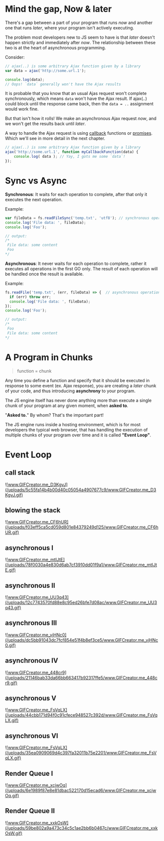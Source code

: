 # Mind the gap, Now & later

There's a gap between a part of your program that runs *now* and another one that runs *later*, where your program isn't actively executing.

The problem most developers new to JS seem to have is that *later* doesn't happen strictly and immediately after *now*. 
The relationship between these two is at the heart of asynchronous programming.

Consider:

```javascript
// ajax(..) is some arbitrary Ajax function given by a library
var data = ajax('http://some.url.1');

console.log(data);
// Oops! `data` generally won't have the Ajax results
```

It is probable that you know that an usual Ajas request won't complete synchronously, which means `data`  won't have the Ajax result.
If ajax(..) could block until the response came back, then the `data = ..` assignment would work fine.

But that isn't how it rolls! We make an asynchronous Ajax request *now*, and we won't get the results back until *later*.

A way to handle the Ajax request is using [callback](async) functions or [promises](async). Which we'll see in more detail in the next chapter.

```javascript
// ajax(..) is some arbitrary Ajax function given by a library
ajax('http://some.url.1', function myCallbackFunction(data) {
	console.log( data ); // Yay, I gots me some `data`!
});
```

# Sync vs Async
**Synchronous**: It waits for each operation to complete, after that only it executes the next operation.

Example:
```javascript
var fileData = fs.readFileSync('temp.txt', 'utf8'); // synchronous operation
console.log('File data: ', fileData);
console.log('Foo');

// output:
/* 
 File data: some content
 Foo
*/
```

**Asynchronous**: It never waits for each operation to complete, rather it executes all operations in the first GO only. The result of each operation will be handled once the result is available.

Example:
```javascript
fs.readFile('temp.txt', (err, fileData) => {  // asynchronous operation
  if (err) throw err;
  console.log('File data: ', fileData);
});
console.log('Foo');

// output:
/* 
 Foo
 File data: some content
*/
```


# A Program in Chunks
> function = chunk


Any time you define a function and specify that it should be executed in response to some event (ex. Ajax response), you are creating a *later* chunk of your code, and thus introducing **asynchrony** to your program.

The JS engine itself has never done anything more than execute a single chunk of your program at any given moment, when **asked to**.

"**Asked to.**" By whom? That's the important part!

The JS engine runs inside a hosting environment, which is for most developers the typical web browser, that has handling the execution of multiple chunks of your program over time and it is called **"Event Loop"**.

# Event Loop

## call stack
![www.GIFCreator.me_D3KgvJ](/uploads/5c55fa14b4b00d40c05054a4907677c9/www.GIFCreator.me_D3KgvJ.gif)

## blowing the stack
![www.GIFCreator.me_CF6hUR](/uploads/f03eff5ca5cd059d801e84379249d125/www.GIFCreator.me_CF6hUR.gif)

## asynchronous I
![www.GIFCreator.me_mtIJtE](/uploads/78f0030a4e830d6ab7cf3910dd01f9a1/www.GIFCreator.me_mtIJtE.gif)

## asynchronous II
![www.GIFCreator.me_UU3q43](/uploads/12c7743570fd88e8c95ed26bfe7d08ac/www.GIFCreator.me_UU3q43.gif)

## asynchronous III
![www.GIFCreator.me_vjHNc0](/uploads/dc5bb91043dc7fcf854e51f4b8ef3ce5/www.GIFCreator.me_vjHNc0.gif)

## asynchronous IV
![www.GIFCreator.me_448cr9](/uploads/21146bab33da66bb663417b92317ffe5/www.GIFCreator.me_448cr9.gif)

## asynchronous V
![www.GIFCreator.me_FsVqLX](/uploads/44cbb171d94f0c91cfece948527c392d/www.GIFCreator.me_FsVqLX.gif)

## asynchronous VI
![www.GIFCreator.me_FsVqLX](/uploads/35ea0909069d4c397fa32011b75e2201/www.GIFCreator.me_FsVqLX.gif)

## Render Queue I
![www.GIFCreator.me_xcjwOq](/uploads/6e1989f87e8e81dbac522170d15ecad6/www.GIFCreator.me_xcjwOq.gif)

## Render Queue II
![www.GIFCreator.me_xxkOsW](/uploads/59be802a9a473c34c5c1ae2bb6b0467c/www.GIFCreator.me_xxkOsW.gif)


